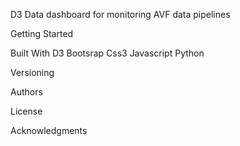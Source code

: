 D3 Data dashboard for monitoring AVF data pipelines

Getting Started

Built With
D3
Bootsrap
Css3
Javascript
Python

Versioning


Authors

License


Acknowledgments
